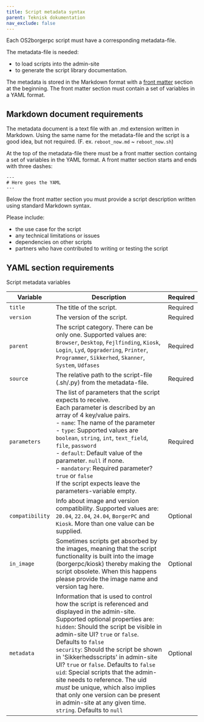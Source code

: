 ```yaml
---
title: Script metadata syntax
parent: Teknisk dokumentation
nav_exclude: false
---
```


Each OS2borgerpc script must have a corresponding metadata-file. 

The metadata-file is needed:
- to load scripts into the admin-site
- to generate the script library documentation. 

The metadata is stored in the Markdown format with a [front matter](https://jekyllrb.com/docs/front-matter/) section at the beginning. The front matter section must contain a set of variables in a YAML format.

## Markdown document requirements
The metadata document is a text file with an .md extension written in Markdown. Using the same name for the metadata-file and the script is a good idea, but not required. (F. ex. `reboot_now.md` ~ `reboot_now.sh`) 

At the top of the metadata-file there must be a front matter section containg a set of variables in the YAML format. A front matter section starts and ends with three dashes:
```
---
# Here goes the YAML
---
```

Below the front matter section you must provide a script description written using standard Markdown syntax. 

Please include:
- the use case for the script
- any technical limitations or issues
- dependencies on other scripts
- partners who have contributed to writing or testing the script

## YAML section requirements
Script metadata variables

| Variable      | Description                                                  | Required |
| ------------- | ------------------------------------------------------------ | --------- |
| `title`         | The title of the script.                                      | Required |
| `version` | The version of the script. | Required |
| `parent`        | The script category. There can be only one. Supported values are: `Browser`, `Desktop`, `Fejlfinding`, `Kiosk`, `Login`, `Lyd`, `Opgradering`, `Printer`, `Programmer`, `Sikkerhed`, `Skanner`, `System`, `Udfases`| Required |
| `source`        | The relative path to the script-file (.sh/.py) from the metadata-file.              | Required |
| `parameters`    | The list of parameters that the script expects to receive.  <br> Each parameter is described by an array of 4 key/value pairs. <br> - `name`: The name of the parameter<br>   - `type`: Supported values are `boolean`, `string`, `int`, `text_field`, `file`, `password`<br>  - `default`: Default value of the parameter. `null` if none.<br>   - `mandatory`: Required parameter? `true` or `false`  <br>  If the script expects leave the parameters-variable empty.      | Required |
| `compatibility` | Info about image and version compatibility. Supported values are: `20.04`, `22.04`, `24.04`, `BorgerPC` and `Kiosk`. More than one value can be supplied.| Optional  |
|`in_image`| Sometimes scripts get absorbed by the images, meaning that the script functionality is built into the image (borgerpc/kiosk) thereby making the script obsolete. When this happens please provide the image name and version tag here.| Optional |
| `metadata` | Information that is used to control how the script is referenced and displayed in the admin-site. <br> Supported optional properties are: <br> `hidden`: Should the script be visible in admin-site UI? `true` or `false`. Defaults to `false` <br> `security`: Should the script be shown in 'Sikkerhedsscripts' in admin-site UI? `true` or `false`. Defaults to `false` <br> `uid`: Special scripts that the admin-site needs to reference. The uid *must* be unique, which also implies that only one version can be present in admin-site at any given time. `string`. Defaults to `null` | Optional |


